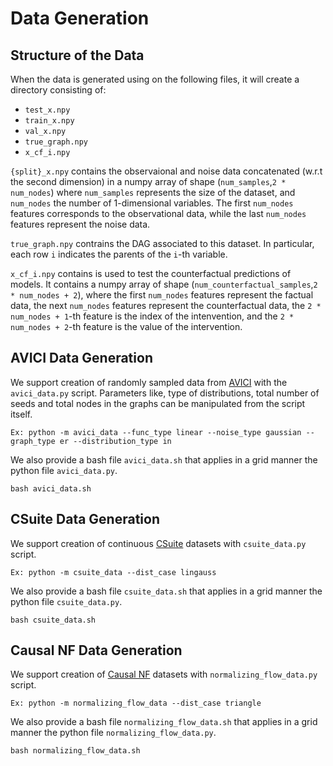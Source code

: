 # Data Generation

## Structure of the Data
When the data is generated using on the following files, it will create a directory consisting of:
 - `test_x.npy`
 - `train_x.npy`
 - `val_x.npy`
 - `true_graph.npy`
 - `x_cf_i.npy`

 `{split}_x.npy` contains the observaional and noise data concatenated (w.r.t the second dimension) in a numpy array of shape (`num_samples`,`2 * num_nodes`) where `num_samples` represents the size of the dataset, and `num_nodes` the number of 1-dimensional variables. The first `num_nodes` features corresponds to the observational data, while the last `num_nodes` features represent the noise data.

`true_graph.npy` contrains the DAG associated to this dataset. In particular, each row `i` indicates the parents of the `i`-th variable.

`x_cf_i.npy` contains is used to test the counterfactual predictions of models. It contains a numpy array of shape (`num_counterfactual_samples`,`2 * num_nodes + 2`), where the first `num_nodes` features represent the factual data, the next `num_nodes` features represent the counterfactual data, the `2 * num_nodes + 1`-th feature is the index of the intenvention, and the `2 * num_nodes + 2`-th feature is the value of the intervention.
 

## AVICI Data Generation

We support creation of randomly sampled data from [AVICI](https://arxiv.org/abs/2205.12934) with the `avici_data.py` script. Parameters like, type of distributions, total number of seeds and total nodes in the graphs can be manipulated from the script itself.

```
Ex: python -m avici_data --func_type linear --noise_type gaussian --graph_type er --distribution_type in
```

We also provide a bash file  `avici_data.sh` that applies in a grid manner the python file  `avici_data.py`.

```
bash avici_data.sh
```

## CSuite Data Generation

We support creation of continuous [CSuite](https://arxiv.org/abs/2202.02195) datasets with `csuite_data.py` script.

```
Ex: python -m csuite_data --dist_case lingauss
```

We also provide a bash file  `csuite_data.sh` that applies in a grid manner the python file  `csuite_data.py`.

```
bash csuite_data.sh
```

## Causal NF Data Generation

We support creation of [Causal NF](https://arxiv.org/abs/2306.05415) datasets with `normalizing_flow_data.py` script.

```
Ex: python -m normalizing_flow_data --dist_case triangle
```

We also provide a bash file  `normalizing_flow_data.sh` that applies in a grid manner the python file  `normalizing_flow_data.py`.

```
bash normalizing_flow_data.sh
```
